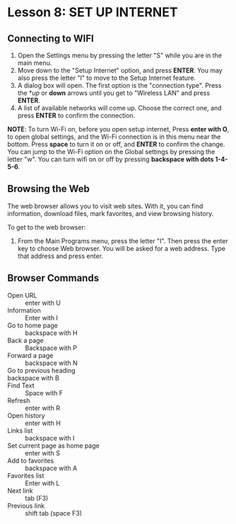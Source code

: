 # Lesson 8: SET UP INTERNET

## Connecting to WIFI

1. Open the Settings menu by pressing the letter "S" while you are in the main menu.
2. Move down to the "Setup Internet" option, and press **ENTER**. You may
also press the letter "I" to move to the Setup Internet feature.
3. A dialog box will open. The first option is the "connection type".
Press the **up* or **down** arrows until you get to "Wireless LAN" and press
**ENTER**.
4. A list of available networks will come up. Choose the correct one,
and press **ENTER** to confirm the connection.

**NOTE**: To turn Wi-Fi on, before you open setup internet, Press **enter
with O**, to open global settings, and the Wi-Fi connection
is in this menu near the bottom. Press **space** to turn it on or off, and
**ENTER** to confirm the change. You can jump to the Wi-Fi option on the
Global settings by pressing the letter "w". You can turn wifi on or off
by pressing **backspace with dots 1-4-5-6**.

## Browsing the Web

The web browser allows you to visit web sites. With it, you can find information, download files, mark favorites, and view browsing history.

To get to the web browser:

1. From the Main Programs menu, press the letter "I". Then press the enter key to choose Web browser. You will be asked for a web address. Type that address and press enter.

## Browser Commands

<dl>
<dt>Open URL</dt>
<dd>enter with U</dd>
<dt>Information</dt>
<dd>Enter with I</dd>
<dt>Go to home page</dt>
<dd>backspace with H</dd>
<dt>Back a page</dt>
<dd>Backspace with P</dd>
<dt>Forward a page</dt>
<dd>backspace with N</dd>
<dt>Go to previous heading</dt>
<d>backspace with B</dd>
<dt>Find Text</dt>
<dd>Space with F</dd>
<dt>Refresh</dt>
<dd>enter with R</dd>
<dt>Open history</dt>
<dd>enter with H</dd>
<dt>Links list</dt>
<dd>backspace with I</dd>
<dt>Set current page as home page</dt>
<dd>enter with S</dd>
<dt>Add to favorites</dt>
<dd>backspace with A</dd>
<dt>Favorites list</dt>
<dd>Enter with L</dd>
<dt>Next link</dt>
<dd>tab (F3)</dd>
<dt>Previous link</dt>
<dd>shift tab (space F3)</dd>
</dl>
